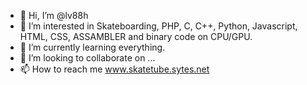- 👋 Hi, I’m @lv88h
- 👀 I’m interested in Skateboarding, PHP, C, C++, Python, Javascript, HTML, CSS, ASSAMBLER and binary code on CPU/GPU.
- 🌱 I’m currently learning everything.
- 💞️ I’m looking to collaborate on ...
- 📫 How to reach me www.skatetube.sytes.net

<!---
lv88h/lv88h is a ✨ special ✨ repository because its `README.md` (this file) appears on your GitHub profile.
You can click the Preview link to take a look at your changes.
--->
